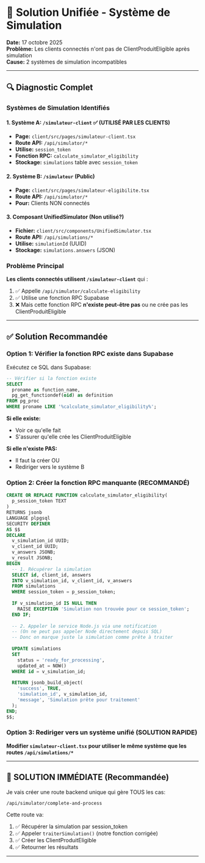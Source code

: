 # 🎯 Solution Unifiée - Système de Simulation

**Date:** 17 octobre 2025  
**Problème:** Les clients connectés n'ont pas de ClientProduitEligible après simulation  
**Cause:** 2 systèmes de simulation incompatibles

---

## 🔍 Diagnostic Complet

### Systèmes de Simulation Identifiés

#### 1. **Système A: `/simulateur-client`** ✅ (UTILISÉ PAR LES CLIENTS)
- **Page:** `client/src/pages/simulateur-client.tsx`
- **Route API:** `/api/simulator/*`
- **Utilise:** `session_token`
- **Fonction RPC:** `calculate_simulator_eligibility`
- **Stockage:** `simulations` table avec `session_token`

#### 2. **Système B: `/simulateur`** (Public)
- **Page:** `client/src/pages/simulateur-eligibilite.tsx`
- **Route API:** `/api/simulator/*`
- **Pour:** Clients NON connectés

#### 3. **Composant UnifiedSimulator** (Non utilisé?)
- **Fichier:** `client/src/components/UnifiedSimulator.tsx`
- **Route API:** `/api/simulations/*`
- **Utilise:** `simulationId` (UUID)
- **Stockage:** `simulations.answers` (JSON)

### Problème Principal

**Les clients connectés utilisent `/simulateur-client`** qui :
1. ✅ Appelle `/api/simulator/calculate-eligibility`
2. ✅ Utilise une fonction RPC Supabase
3. ❌ Mais cette fonction RPC **n'existe peut-être pas** ou ne crée pas les ClientProduitEligible

---

## ✅ Solution Recommandée

### Option 1: Vérifier la fonction RPC existe dans Supabase

Exécutez ce SQL dans Supabase:

```sql
-- Vérifier si la fonction existe
SELECT 
  proname as function_name,
  pg_get_functiondef(oid) as definition
FROM pg_proc
WHERE proname LIKE '%calculate_simulator_eligibility%';
```

**Si elle existe:**
- Voir ce qu'elle fait
- S'assurer qu'elle crée les ClientProduitEligible

**Si elle n'existe PAS:**
- Il faut la créer OU
- Rediriger vers le système B

### Option 2: Créer la fonction RPC manquante (RECOMMANDÉ)

```sql
CREATE OR REPLACE FUNCTION calculate_simulator_eligibility(
  p_session_token TEXT
)
RETURNS jsonb
LANGUAGE plpgsql
SECURITY DEFINER
AS $$
DECLARE
  v_simulation_id UUID;
  v_client_id UUID;
  v_answers JSONB;
  v_result JSONB;
BEGIN
  -- 1. Récupérer la simulation
  SELECT id, client_id, answers
  INTO v_simulation_id, v_client_id, v_answers
  FROM simulations
  WHERE session_token = p_session_token;
  
  IF v_simulation_id IS NULL THEN
    RAISE EXCEPTION 'Simulation non trouvée pour ce session_token';
  END IF;
  
  -- 2. Appeler le service Node.js via une notification
  -- (On ne peut pas appeler Node directement depuis SQL)
  -- Donc on marque juste la simulation comme prête à traiter
  
  UPDATE simulations
  SET 
    status = 'ready_for_processing',
    updated_at = NOW()
  WHERE id = v_simulation_id;
  
  RETURN jsonb_build_object(
    'success', TRUE,
    'simulation_id', v_simulation_id,
    'message', 'Simulation prête pour traitement'
  );
END;
$$;
```

### Option 3: Rediriger vers un système unifié (SOLUTION RAPIDE)

**Modifier `simulateur-client.tsx` pour utiliser le même système que les routes `/api/simulations/*`**

---

## 🚀 SOLUTION IMMÉDIATE (Recommandée)

Je vais créer une route backend unique qui gère TOUS les cas:

`/api/simulator/complete-and-process`

Cette route va:
1. ✅ Récupérer la simulation par session_token
2. ✅ Appeler `traiterSimulation()` (notre fonction corrigée)
3. ✅ Créer les ClientProduitEligible
4. ✅ Retourner les résultats

---

